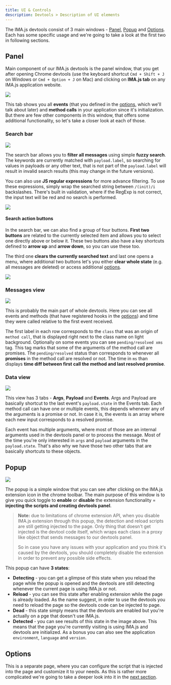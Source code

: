 ```yaml
---
title: UI & Controls
description: Devtools > Description of UI elements
---
```


The IMA.js devtools consist of 3 main windows - [Panel](/docs/devtools-ui#panel), [Popup](/docs/devtools-ui#popup)
and [Options](/docs/devtools-options). Each has some specific usage and
we're going to take a look at the first two in following sections.

## Panel

Main component of our IMA.js devtools is the panel window, that you get after opening Chrome devtools
(use the keyboard shortcut `Cmd + Shift + J` on Windows or `Cmd + Option + J` on Mac)
and clicking on **IMA.js tab** on any IMA.js application website.

<img src="{{ '/img/docs/devtools-ui.png?v=' | append: site.github.build_revision | relative_url }}" />

This tab shows you all **events** (that you defined in the [options](/docs/devtools-options), which we'll talk about later)
and **method calls** in your application since it's initialization. But there are few other components in this window,
that offers some additional functionality, so let's take a closer look at each of those.

### Search bar

<img src="{{ '/img/docs/devtools-ui-search.png?v=' | append: site.github.build_revision | relative_url }}" />

The search bar allows you to **filter all messages** using simple **fuzzy search**. The keywords are currently
matched with `payload.label`, so searching for values in payloads or any other text, that is not
part of the `payload.label` will result in invalid search results (this may change in the future versions).

You can also use **JS regular expressions** for more advance filtering. To use these expressions, simply wrap
the searched string between `/(init)/i` backslashes. There's built in validation, where if the RegExp is not correct,
the input text will be red and no search is performed.

<img src="{{ '/img/docs/devtools-ui-search-validation.png?v=' | append: site.github.build_revision | relative_url }}" />

#### Search action buttons

In the search bar, we can also find a group of four buttons. **First two buttons** are related to the currently selected
item and allows you to select one directly above or below it. These two buttons also have a key shortcuts
defined to **arrow up** and **arrow down**, so you can use these too.

The third one **clears the currently searched text** and
last one opens a menu, where additional two buttons let's you either **clear whole state** (e.g. all messages are deleted)
or access additional [options](/docs/devtools-options).

<div class="image is-padded-with-shadow">
  <img src="{{ '/img/docs/devtools-ui-search-action-btns.png?v=' | append: site.github.build_revision | relative_url }}" />
</div>

### Messages view

<img src="{{ '/img/docs/devtools-ui-message.png?v=' | append: site.github.build_revision | relative_url }}" />

This is probably the main part of whole devtools. Here you can see all events and methods
(that have registered hooks in the [options](/docs/devtools-options)) and time they were called
relative to the first event received.

The first label in each row corresponds to the `class` that was an origin of `method call`, that is displayed
right next to the class name on light background. Optionally on some events you can see `pending/resolved xms` tag.
This tag marks that some of the arguments of the method call are promises. The `pending/resolved` status
than corresponds to whenever all **promises** in the method call are resolved or not. The time in `ms` than displays
**time diff between first call the method and last resolved promise**.


### Data view

<img src="{{ '/img/docs/devtools-ui-dataview.png?v=' | append: site.github.build_revision | relative_url }}" />

This view has 3 tabs - **Args**, **Payload** and **Events**. Args and Payload are basically shortcut to the last event's `payload.state` in the Events tab.
Each method call can have one or multiple events, this depends whenever any of the arguments is a promise or not. In case it is, the events is an array
where each new input corresponds to a resolved promise.

Each event has multiple arguments, where most of those are an internal arguments used in the devtools panel or to process the message. Most of the time
you're only interested in `args` and `payload` arguments in the `payload.state`. That's also why we have those two other tabs that are basically shortcuts
to these objects.

## Popup

<img src="{{ '/img/docs/devtools-ui-popup.png?v=' | append: site.github.build_revision | relative_url }}" />

The popup is a simple window that you can see after clicking on the IMA.js extension icon
in the chrome toolbar. The main purpose of this window is to give you quick toggle to **enable**
or **disable** the extension functionality = **injecting the scripts and creating devtools panel**.

>**Note:** due to limitations of chrome extension API, when you disable IMA.js extension through this
 popup, the detection and reload scripts are still getting injected to the page. Only thing
 that doesn't get injected is the devtool code itself, which wraps each class in a proxy like object
 that sends messages to our devtools panel.
>
>So in case you have any issues with your application and you think it's caused by the devtools, you
>should completely disable the extension in order to prevent any possible side effects.


This popup can have **3 states**:
 - **Detecting** - you can get a glimpse of this state when you reload the page while the popup is opened
 and the devtools are still detecting whenever the current page is using IMA.js or not.
 - **Reload** - you can see this state after enabling extension while the page is already loaded.
 As the name suggest, in order to use the devtools you need to reload the page so the
 devtools code can be injected to page.
 - **Dead** - this state simply means that the devtools are enabled but you're actually on a pge
 that doesn't use IMA.js.
 - **Detected** - you can see results of this state in the image above. This means that the page
 you're currently visiting is using IMA.js and devtools are initialized. As a bonus you can also
 see the application `environment`, `language` and `version`.

## Options

This is a separate page, where you can configure the script that is injected into the page
and customize it to your needs. As this is rather more complicated we're going to take
a deeper look into it in the [next section](/docs/devtools-options).

